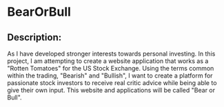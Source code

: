 # BearOrBull

## Description:
  As I have developed stronger interests towards personal investing. In this project, I am attempting to create a website application that works as a "Rotten Tomatoes" for the US Stock Exchange. Using the terms common within the trading, "Bearish" and "Bullish", I want to create a platform for passionate stock investors to receive real critic advice while being able to give their own input. This website and applications will be called "Bear or Bull". 
